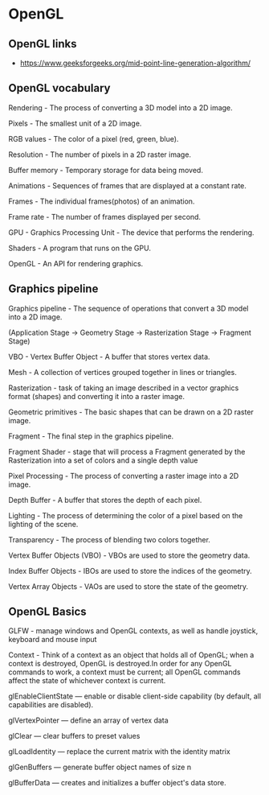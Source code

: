 # OpenGL 

## OpenGL links
- https://www.geeksforgeeks.org/mid-point-line-generation-algorithm/


## OpenGL vocabulary


Rendering - The process of converting a 3D model into a 2D image.

Pixels - The smallest unit of a 2D image.

RGB values - The color of a pixel (red, green, blue).

Resolution - The number of pixels in a 2D raster image.

Buffer memory - Temporary storage for data being moved.

Animations - Sequences of frames that are displayed at a constant rate.

Frames - The individual frames(photos) of an animation.

Frame rate - The number of frames displayed per second.

GPU - Graphics Processing Unit - The device that performs the rendering.

Shaders - A program that runs on the GPU.

OpenGL - An API for rendering graphics.

## Graphics pipeline


Graphics pipeline - The sequence of operations that convert a 3D model into a 2D image.

(Application Stage -> Geometry Stage -> Rasterization Stage -> Fragment Stage)

VBO - Vertex Buffer Object - A buffer that stores vertex data.

Mesh - A collection of vertices grouped together in lines or triangles.

Rasterization - task of taking an image described in a vector graphics format (shapes) and converting it into a raster image.

Geometric primitives - The basic shapes that can be drawn on a 2D raster image.

Fragment - The final step in the graphics pipeline.

Fragment Shader - stage that will process a Fragment generated by the Rasterization into a set of colors and a single depth value

Pixel Processing - The process of converting a raster image into a 2D image.

Depth Buffer - A buffer that stores the depth of each pixel.

Lighting - The process of determining the color of a pixel based on the lighting of the scene.

Transparency - The process of blending two colors together.

Vertex Buffer Objects (VBO) - VBOs are used to store the geometry data.

Index Buffer Objects - IBOs are used to store the indices of the geometry.

Vertex Array Objects - VAOs are used to store the state of the geometry.

## OpenGL Basics


GLFW - manage windows and OpenGL contexts, as well as handle joystick, keyboard and mouse input

Context - Think of a context as an object that holds all of OpenGL; when a context is destroyed, OpenGL is destroyed.In order for any 
OpenGL commands to work, a context must be current; all OpenGL commands affect the state of whichever context is current.

glEnableClientState — enable or disable client-side capability (by default, all capabilities are disabled).

glVertexPointer — define an array of vertex data

glClear — clear buffers to preset values

glLoadIdentity — replace the current matrix with the identity matrix

glGenBuffers — generate buffer object names of size n

glBufferData — creates and initializes a buffer object's data store.
